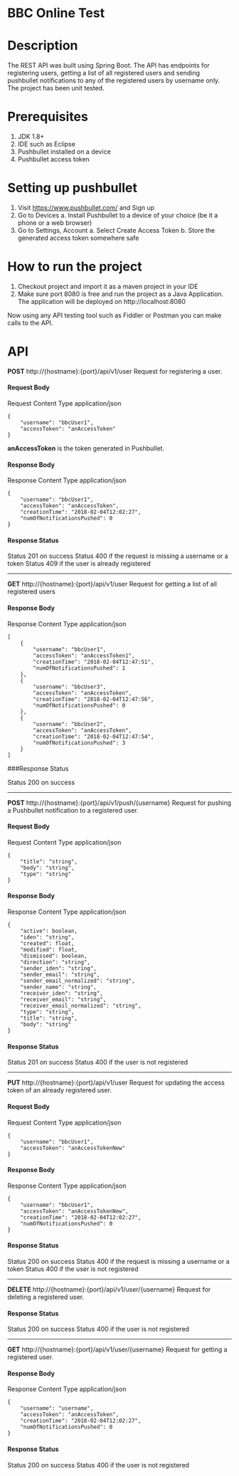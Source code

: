 # BBC Online Test #

# Description #

The REST API was built using Spring Boot. The API has endpoints for registering users, getting a list of all registered users and sending pushbullet notifications to any of the registered users by username only. The project has been unit tested.

# Prerequisites #

1. JDK 1.8+
2. IDE such as Eclipse
3. Pushbullet installed on a device
4. Pushbullet access token

# Setting up pushbullet # 

1. Visit https://www.pushbullet.com/ and Sign up
2. Go to Devices
    a. Install Pushbullet to a device of your choice (be it a phone or a web browser)
3. Go to Settings, Account
    a. Select Create Access Token
    b. Store the generated access token somewhere safe

# How to run the project #

1. Checkout project and import it as a maven project in your IDE
2. Make sure port 8080 is free and run the project as a Java Application. The application will be deployed on http://localhost:8080

Now using any API testing tool such as Fiddler or Postman you can make calls to the API.

# API #

**POST** http://{hostname}:{port}/api/v1/user
Request for registering a user.

#### Request Body
Request Content Type application/json

    {
        "username": "bbcUser1",
        "accessToken": "anAccessToken"
    }

**anAccessToken** is the token generated in Pushbullet.

#### Response Body
Response Content Type application/json

    {
        "username": "bbcUser1",
        "accessToken": "anAccessToken",
        "creationTime": "2018-02-04T12:02:27",
        "numOfNotificationsPushed": 0
    }

#### Response Status

Status 201 on success
Status 400 if the request is missing a username or a token
Status 409 if the user is already registered

------

**GET** http://{hostname}:{port}/api/v1/user
Request for getting a list of all registered users

#### Response Body
Response Content Type application/json

    [
        {
            "username": "bbcUser1",
            "accessToken": "anAccessToken1",
            "creationTime": "2018-02-04T12:47:51",
            "numOfNotificationsPushed": 1
        },
        {
            "username": "bbcUser3",
            "accessToken": "anAccessToken",
            "creationTime": "2018-02-04T12:47:56",
            "numOfNotificationsPushed": 0
        },
        {
            "username": "bbcUser2",
            "accessToken": "anAccessToken",
            "creationTime": "2018-02-04T12:47:54",
            "numOfNotificationsPushed": 3
        }
    ]

###Response Status

Status 200 on success

------

**POST** http://{hostname}:{port}/api/v1/push/{username}
Request for pushing a Pushbullet notification to a registered user.
 
#### Request Body
Request Content Type application/json

    {
        "title": "string",
        "body": "string",
        "type": "string"
    }

#### Response Body
Response Content Type application/json

    {
        "active": boolean,
        "iden": "string",
        "created": float,
        "modified": float,
        "dismissed": boolean,
        "direction": "string",
        "sender_iden": "string",
        "sender_email": "string",
        "sender_email_normalized": "string",
        "sender_name": "string",
        "receiver_iden": "string",
        "receiver_email": "string",
        "receiver_email_normalized": "string",
        "type": "string",
        "title": "string",
        "body": "string"
    }

#### Response Status

Status 201 on success
Status 400 if the user is not registered

------

**PUT** http://{hostname}:{port}/api/v1/user
Request for updating the access token of an already registered user.

#### Request Body
Request Content Type application/json

    {
        "username": "bbcUser1",
        "accessToken": "anAccessTokenNew"
    }

#### Response Body
Response Content Type application/json

    {
        "username": "bbcUser1",
        "accessToken": "anAccessTokenNew",
        "creationTime": "2018-02-04T12:02:27",
        "numOfNotificationsPushed": 0
    }

#### Response Status

Status 200 on success
Status 400 if the request is missing a username or a token
Status 400 if the user is not registered

------

**DELETE** http://{hostname}:{port}/api/v1/user/{username}
Request for deleting a registered user.

#### Response Status

Status 200 on success
Status 400 if the user is not registered

------

**GET** http://{hostname}:{port}/api/v1/user/{username}
Request for getting a registered user.

#### Response Body
Response Content Type application/json

    {
        "username": "username",
        "accessToken": "anAccessToken",
        "creationTime": "2018-02-04T12:02:27",
        "numOfNotificationsPushed": 0
    }

#### Response Status

Status 200 on success
Status 400 if the user is not registered